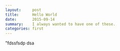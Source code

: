 ```yaml
---
layout:     post
title:      Hello World
date:       2015-09-14
summary:    I always wanted to have one of these.
categories: first
---
```

"fdssfsdp
dsa
